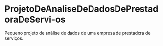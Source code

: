 # ProjetoDeAnaliseDeDadosDePrestadoraDeServi-os
Pequeno projeto de análise de dados de uma empresa de prestadora de serviços.

